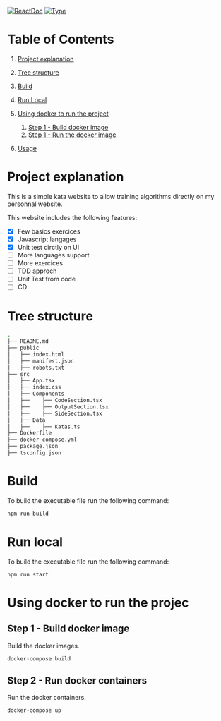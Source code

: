 [![ReactDoc](https://img.shields.io/badge/React_Version-18.2.0-blue.svg)](https://fr.reactjs.org/docs/getting-started.html)
[![Type](https://img.shields.io/badge/Training_Website-blue.svg)](#)

# Table of Contents

1.  [Project explanation](#project-explanation)
2. [Tree structure](#tree-structure)
3. [Build](#build)
4. [Run Local](#run-local)
5. [Using docker to run the project](#using-docker-to-mock-a-network-of-nodes)
   1. [Step 1 - Build docker image](#using-docker-to-mock-a-network-of-nodes-step1)
   1. [Step 1 - Run the docker image](#using-docker-to-mock-a-network-of-nodes-step2)

5. [Usage](#usage)


# Project explanation <a id="project-explanation"></a>

This is a simple kata website to allow training algorithms directly on my personnal website.

This website includes the following features:
- [X] Few basics exercices
- [X] Javascript langages
- [X] Unit test dirctly on UI
- [ ] More languages support
- [ ] More exercices
- [ ] TDD approch
- [ ] Unit Test from code
- [ ] CD

# Tree structure <a id="tree-structure"></a>

```sh
.
├── README.md
├── public
│   ├── index.html
│   ├── manifest.json
│   ├── robots.txt
├── src
│   ├── App.tsx
│   ├── index.css
│   ├── Components
│   ├──    ├── CodeSection.tsx
│   ├──    ├── OutputSection.tsx
│   ├──    ├── SideSection.tsx
│   ├── Data
│   ├──    ├── Katas.ts
├── Dockerfile
├── docker-compose.yml
├── package.json
├── tsconfig.json

```


# Build  <a id="build"></a>
To build the executable file run the following command:
```sh
npm run build
```

# Run local  <a id="run-local"></a>
To build the executable file run the following command:
```sh
npm run start
```


# Using docker to run the projec <a id="using-docker-to-mock-a-network-of-nodes"></a>
## Step 1 - Build docker image <a id="using-docker-to-mock-a-network-of-nodes-step2"></a>
Build the docker images.
```sh
docker-compose build
```

## Step 2 - Run docker containers <a id="using-docker-to-mock-a-network-of-nodes-step3"></a>
Run the docker containers.
```sh
docker-compose up
```




